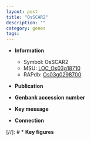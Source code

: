 ```yaml
---
layout: post
title: "OsSCAR2"
description: ""
category: genes
tags: 
---
```


* **Information**  
    + Symbol: OsSCAR2  
    + MSU: [LOC_Os03g18710](http://rice.uga.edu/cgi-bin/ORF_infopage.cgi?orf=LOC_Os03g18710)  
    + RAPdb: [Os03g0298700](http://rapdb.dna.affrc.go.jp/viewer/gbrowse_details/irgsp1?name=Os03g0298700)  

* **Publication**  

* **Genbank accession number**  

* **Key message**  

* **Connection**  

[//]: # * **Key figures**  


